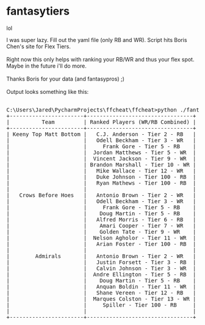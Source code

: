 # fantasytiers
lol

I was super lazy.  Fill out the yaml file (only RB and WR).  Script hits Boris Chen's site for Flex Tiers.<br/>
<br/>
Right now this only helps with ranking your RB/WR and thus your flex spot.  Maybe in the future i'll do more. <br/>
<br/>
Thanks Boris for your data (and fantasypros) ;)<br/>
<br/>
Output looks something like this:<br/>
<br/>
<pre>
C:\Users\Jared\PycharmProjects\ffcheat\ffcheat>python ./fantasytiers.py
+-----------------------+---------------------------------+
|          Team         | Ranked Players (WR/RB Combined) |
+-----------------------+---------------------------------+
| Keeny Top Matt Bottom |   C.J. Anderson - Tier 2 - RB   |
|                       |   Odell Beckham - Tier 3 - WR   |
|                       |     Frank Gore - Tier 5 - RB    |
|                       |  Jordan Matthews - Tier 5 - WR  |
|                       |  Vincent Jackson - Tier 9 - WR  |
|                       | Brandon Marshall - Tier 10 - WR |
|                       |   Mike Wallace - Tier 12 - WR   |
|                       |   Duke Johnson - Tier 100 - RB  |
|                       |   Ryan Mathews - Tier 100 - RB  |
|                       |                                 |
|   Crows Before Hoes   |   Antonio Brown - Tier 2 - WR   |
|                       |   Odell Beckham - Tier 3 - WR   |
|                       |     Frank Gore - Tier 5 - RB    |
|                       |    Doug Martin - Tier 5 - RB    |
|                       |   Alfred Morris - Tier 6 - RB   |
|                       |    Amari Cooper - Tier 7 - WR   |
|                       |    Golden Tate - Tier 9 - WR    |
|                       |  Nelson Agholor - Tier 11 - WR  |
|                       |   Arian Foster - Tier 100 - RB  |
|                       |                                 |
|        Admirals       |   Antonio Brown - Tier 2 - WR   |
|                       |   Justin Forsett - Tier 3 - RB  |
|                       |   Calvin Johnson - Tier 3 - WR  |
|                       |  Andre Ellington - Tier 5 - RB  |
|                       |    Doug Martin - Tier 5 - RB    |
|                       |   Anquan Boldin - Tier 11 - WR  |
|                       |   Shane Vereen - Tier 12 - RB   |
|                       |  Marques Colston - Tier 13 - WR |
|                       |     Spiller - Tier 100 - RB     |
|                       |                                 |
+-----------------------+---------------------------------+
</pre>
